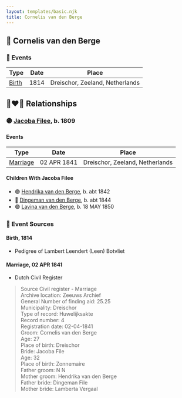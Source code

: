```yaml
---
layout: templates/basic.njk
title: Cornelis van den Berge
---
```

## 🔵 Cornelis van den Berge

### 📆 Events

Type | Date | Place
------ | ------ | ------
[Birth](#event-f373e50e-ef4d-4e59-9fab-175b84f5fe60) | 1814 | Dreischor, Zeeland, Netherlands

## 👩‍❤️‍👨 Relationships

### 🟣 [Jacoba Filee](/people/2/24768838), b. 1809

#### Events

Type | Date | Place
------ | ------ | ------
[Marriage](#event-46859bd2-a526-4068-98a2-d28d4c3bba60) | 02 APR 1841 | Dreischor, Zeeland, Netherlands
#### Children With Jacoba Filee
* 🟣 [Hendrika van den Berge](/people/5/54004146), b. abt 1842
* 🔵 [Dingeman van den Berge](/people/2/24832747), b. abt 1844
* 🟣 [Lavina van den Berge](/people/7/71558365), b. 18 MAY 1850
### 📰 Event Sources

#### <a id="event-f373e50e-ef4d-4e59-9fab-175b84f5fe60"></a> Birth, 1814
* Pedigree of Lambert Leendert (Leen) Botvliet
#### <a id="event-46859bd2-a526-4068-98a2-d28d4c3bba60"></a> Marriage, 02 APR 1841
* Dutch Civil Register
>   
  > Source Civil register - Marriage  
  > Archive location: Zeeuws Archief  
  > General Number of finding aid: 25.25  
  > Municipality: Dreischor  
  > Type of record: Huwelijksakte  
  > Record number: 4  
  > Registration date: 02-04-1841  
  > Groom: Cornelis van den Berge  
  > Age: 27  
  > Place of birth: Dreischor  
  > Bride: Jacoba File  
  > Age: 32  
  > Place of birth: Zonnemaire  
  > Father groom: N N  
  > Mother groom: Hendrika van den Berge  
  > Father bride: Dingeman File  
  > Mother bride: Lamberta Vergaal
